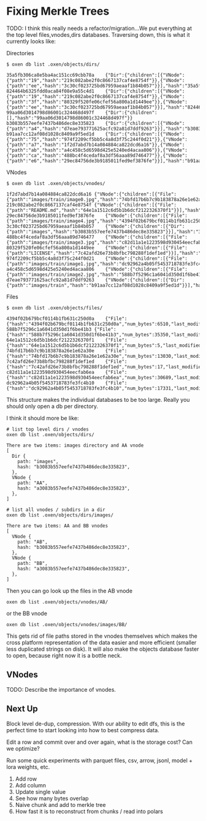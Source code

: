 
# Fixing Merkle Trees

TODO: I think this really needs a refactor/migration...We put everything at the top level files,vnodes,dirs databases. Traversing down, this is what it currently looks like:

Directories

```
$ oxen db list .oxen/objects/dirs/

35a5fb306ca8e5ba4ac151cc69cbb78a	{"Dir":{"children":[{"VNode":{"path":"19","hash":"219c082abe2f0c8667137caf4e8754f"}},{"VNode":{"path":"ee","hash":"3c30cf023725bd67959aeaaf1b84b057"}}],"hash":"35a5fb306ca8e5ba4ac151cc69cbb78a"}}
824464b6325fdd0aca84f08e9a55c4d1	{"Dir":{"children":[{"VNode":{"path":"19","hash":"219c082abe2f0c8667137caf4e8754f"}},{"VNode":{"path":"3f","hash":"80329f520fe06cfef56a800a1d1449ee"}},{"VNode":{"path":"ee","hash":"3c30cf023725bd67959aeaaf1b84b057"}}],"hash":"824464b6325fdd0aca84f08e9a55c4d1"}}
99aa06d3014798d86001c324468d497f	{"Dir":{"children":[],"hash":"99aa06d3014798d86001c324468d497f"}}
b3083b557eefe7437b486dec8e335823	{"Dir":{"children":[{"VNode":{"path":"a4","hash":"d7eae793771625acfc92a81d7ddf9263"}}],"hash":"b3083b557eefe7437b486dec8e335823"}}
b91aa7cc12af08d1028c8409a9f5ed1d	{"Dir":{"children":[{"VNode":{"path":"75","hash":"974f2209cf5bb5c4a8d3f75c244f0d21"}},{"VNode":{"path":"a7","hash":"1f2d7abd7b14a084884ca822dcd6a16"}},{"VNode":{"path":"ab","hash":"a4c458c5d6598d425e5240ed4acaa806"}},{"VNode":{"path":"ca","hash":"488bc4f4cedaf8a3df56aaa89d746477"}},{"VNode":{"path":"e6","hash":"29ec84756de3b9185011fed9ef3876fe"}}],"hash":"b91aa7cc12af08d1028c8409a9f5ed1d"}}
```

VNodes

```
$ oxen db list .oxen/objects/vnodes/

1f2d7abd7b14a084884ca822dcd6a16	{"VNode":{"children":[{"File":{"path":"images/train/image0.jpg","hash":"74bfd17b6b7c9b183878a26e1e62a30e"}}],"hash":"1f2d7abd7b14a084884ca822dcd6a16","name":"a7"}}
219c082abe2f0c8667137caf4e8754f	{"VNode":{"children":[{"File":{"path":"README.md","hash":"64e1a1512c6d5b1b6dcf2122326370f1"}}],"hash":"219c082abe2f0c8667137caf4e8754f","name":"19"}}
29ec84756de3b9185011fed9ef3876fe	{"VNode":{"children":[{"File":{"path":"images/train/image4.jpg","hash":"4394f02b679bcf0114b1fb631c250d0a"}}],"hash":"29ec84756de3b9185011fed9ef3876fe","name":"e6"}}
3c30cf023725bd67959aeaaf1b84b057	{"VNode":{"children":[{"Dir":{"path":"images","hash":"b3083b557eefe7437b486dec8e335823"}}],"hash":"3c30cf023725bd67959aeaaf1b84b057","name":"ee"}}
488bc4f4cedaf8a3df56aaa89d746477	{"VNode":{"children":[{"File":{"path":"images/train/image3.jpg","hash":"c82d11a1e1223598d930454eecfab6ea"}}],"hash":"488bc4f4cedaf8a3df56aaa89d746477","name":"ca"}}
80329f520fe06cfef56a800a1d1449ee	{"VNode":{"children":[{"File":{"path":"LICENSE","hash":"7c42afd26e73b8bfbc798288f1def1ed"}}],"hash":"80329f520fe06cfef56a800a1d1449ee","name":"3f"}}
974f2209cf5bb5c4a8d3f75c244f0d21	{"VNode":{"children":[{"File":{"path":"images/train/image1.jpg","hash":"dc92962a4b05f5453718783fe3fc4b10"}}],"hash":"974f2209cf5bb5c4a8d3f75c244f0d21","name":"75"}}
a4c458c5d6598d425e5240ed4acaa806	{"VNode":{"children":[{"File":{"path":"images/train/image2.jpg","hash":"588b7f5296c1a6041d350d1f6be41b3"}}],"hash":"a4c458c5d6598d425e5240ed4acaa806","name":"ab"}}
d7eae793771625acfc92a81d7ddf9263	{"VNode":{"children":[{"Dir":{"path":"images/train","hash":"b91aa7cc12af08d1028c8409a9f5ed1d"}}],"hash":"d7eae793771625acfc92a81d7ddf9263","name":"a4"}}
```

Files

```
$ oxen db list .oxen/objects/files/

4394f02b679bcf0114b1fb631c250d0a	{"File":{"hash":"4394f02b679bcf0114b1fb631c250d0a","num_bytes":6510,"last_modified_seconds":1717193404,"last_modified_nanoseconds":178666106}}
588b7f5296c1a6041d350d1f6be41b3	{"File":{"hash":"588b7f5296c1a6041d350d1f6be41b3","num_bytes":35350,"last_modified_seconds":1717193381,"last_modified_nanoseconds":270961618}}
64e1a1512c6d5b1b6dcf2122326370f1	{"File":{"hash":"64e1a1512c6d5b1b6dcf2122326370f1","num_bytes":5,"last_modified_seconds":1717194393,"last_modified_nanoseconds":555589712}}
74bfd17b6b7c9b183878a26e1e62a30e	{"File":{"hash":"74bfd17b6b7c9b183878a26e1e62a30e","num_bytes":13030,"last_modified_seconds":1717193321,"last_modified_nanoseconds":582627035}}
7c42afd26e73b8bfbc798288f1def1ed	{"File":{"hash":"7c42afd26e73b8bfbc798288f1def1ed","num_bytes":17,"last_modified_seconds":1717258120,"last_modified_nanoseconds":215692298}}
c82d11a1e1223598d930454eecfab6ea	{"File":{"hash":"c82d11a1e1223598d930454eecfab6ea","num_bytes":30689,"last_modified_seconds":1717193390,"last_modified_nanoseconds":517968946}}
dc92962a4b05f5453718783fe3fc4b10	{"File":{"hash":"dc92962a4b05f5453718783fe3fc4b10","num_bytes":17331,"last_modified_seconds":1717193350,"last_modified_nanoseconds":154739259}}
```

This structure makes the individual databases to be too large. Really you should only open a db per directory.

I think it should more be like:

```
# list top level dirs / vnodes
oxen db list .oxen/objects/dirs/

There are two items: images directory and AA vnode
[
  Dir {
    path: "images",
    hash: "b3083b557eefe7437b486dec8e335823",
  },
  VNode {
    path: "AA",
    hash: "a3083b557eefe7437b486dec8e335823",
  },
]

# list all vnodes / subdirs in a dir
oxen db list .oxen/objects/dirs/images/

There are two items: AA and BB vnodes
[
  VNode {
    path: "AB",
    hash: "b3083b557eefe7437b486dec8e335823",
  },
  VNode {
    path: "BB",
    hash: "a3083b557eefe7437b486dec8e335823",
  },
]
```

Then you can go look up the files in the AB vnode

```
oxen db list .oxen/objects/vnodes/AB/
```

or the BB vnode

```
oxen db list .oxen/objects/vnodes/images/BB/
```

This gets rid of file paths stored in the vnodes themselves which makes the cross platform representation of the data easier and more efficient (smaller less duplicated strings on disk). It will also make the objects database faster to open, because right now it is a bottle neck.

## VNodes

TODO: Describe the importance of vnodes.

## Next Up

Block level de-dup, compression. With our ability to edit dfs, this is the perfect time to start looking into how to best compress data.

Edit a row and commit over and over again, what is the storage cost? Can we optimize?

Run some quick experiments with parquet files, csv, arrow, jsonl, model + lora weights, etc.

1) Add row
2) Add column
3) Update single value
4) See how many bytes overlap
5) Naive chunk and add to merkle tree
6) How fast it is to reconstruct from chunks / read into polars